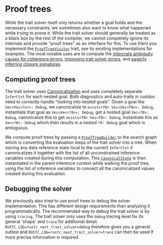 # Proof trees

While the trait solver itself only returns whether a goal holds and the necessary
constraints, we sometimes also want to know what happened while trying to prove
it. While the trait solver should generally be treated as a black box by the rest
of the compiler, we cannot completely ignore its internals and provide "proof trees"
as an interface for this. To use them you implement the [`ProofTreeVisitor`] trait,
see its existing implementations for examples. The most notable uses are to compute
the [intercrate ambiguity causes for coherence errors][intercrate-ambig],
[improving trait solver errors][solver-errors], and
[eagerly inferring closure signatures][closure-sig].

## Computing proof trees

The trait solver uses [Canonicalization] and uses completely separate `InferCtxt` for
each nested goal. Both diagnostics and auto-traits in rustdoc need to correctly
handle "looking into nested goals". Given a goal like `Vec<Vec<?x>>: Debug`, we
canonicalize to `exists<T0> Vec<Vec<T0>>: Debug`, instantiate that goal as
`Vec<Vec<?0>>: Debug`, get a nested goal `Vec<?0>: Debug`, canonicalize this to get
`exists<T0> Vec<T0>: Debug`, instantiate this as `Vec<?0>: Debug` which then results
in a nested `?0: Debug` goal which is ambiguous.

We compute proof trees by passing a [`ProofTreeBuilder`] to the search graph which is
converting the evaluation steps of the trait solver into a tree. When storing any
data reference state local to the current `InferCtxt` it canonicalizes it together
with the list of all unconstrained inference variables created during this computation.
This [`CanonicalState`] is then instantiated in the parent inference context while
walking the proof tree, using the list of inference variables to connect all the
canonicalized values created during this evaluation.

## Debugging the solver

We previously also tried to use proof trees to debug the solver implementation. This
has different design requirements than analyzing it programmatically. The recommended
way to debug the trait solver is by using `tracing`. The trait solver only uses the
`debug` tracing level for its general 'shape' and `trace` for additional detail.
`RUSTC_LOG=rustc_next_trait_solver=debug` therefore gives you a general outline
and `RUSTC_LOG=rustc_next_trait_solver=trace` can then be used if more precise
information is required.

[`ProofTreeVisitor`]: https://github.com/rust-lang/rust/blob/d6c8169c186ab16a3404cd0d0866674018e8a19e/compiler/rustc_trait_selection/src/solve/inspect/analyse.rs#L403
[`ProofTreeBuilder`]: https://github.com/rust-lang/rust/blob/d6c8169c186ab16a3404cd0d0866674018e8a19e/compiler/rustc_next_trait_solver/src/solve/inspect/build.rs#L40
[`CanonicalState`]: https://github.com/rust-lang/rust/blob/d6c8169c186ab16a3404cd0d0866674018e8a19e/compiler/rustc_type_ir/src/solve/inspect.rs#L31-L47
[intercrate-ambig]: https://github.com/rust-lang/rust/blob/d6c8169c186ab16a3404cd0d0866674018e8a19e/compiler/rustc_trait_selection/src/traits/coherence.rs#L742-L748
[solver-errors]: https://github.com/rust-lang/rust/blob/d6c8169c186ab16a3404cd0d0866674018e8a19e/compiler/rustc_trait_selection/src/solve/fulfill.rs#L343-L356
[closure-sig]: https://github.com/rust-lang/rust/blob/d6c8169c186ab16a3404cd0d0866674018e8a19e/compiler/rustc_hir_typeck/src/closure.rs#L333-L339
[Canonicalization]: ./canonicalization.md